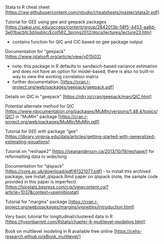 Stata to R cheat sheet [https://raw.githubusercontent.com/rstudio/cheatsheets/master/stata2r.pdf]

Tutorial for GEE using gee and geepack packages [https://sakai.unc.edu/access/content/group/2842013b-58f5-4453-aa8d-3e01bacbfc3d/public/Ecol562_Spring2012/docs/lectures/lecture23.htm]
- contains function for QIC and CIC based on gee package output

Documentation for "geepack" [https://www.jstatsoft.org/article/view/v015i02] 
- note: this package in R defaults to sandwich-based variance estimation and does not have an option for model-based, there is also no built-in way to view the working correlation matrix
- further documentation: [https://cran.r-project.org/web/packages/geepack/geepack.pdf]

Details on QIC in "geepack" [https://rdrr.io/cran/geepack/man/QIC.html]

Potential alternate method for QIC [https://www.rdocumentation.org/packages/MuMIn/versions/1.48.4/topics/QIC] in "MuMIn" package [https://cran.r-project.org/web/packages/MuMIn/MuMIn.pdf]

Tutorial for GEE with package "gee" [https://library.virginia.edu/data/articles/getting-started-with-generalized-estimating-equations] 

Tutorial on "reshape2" [https://seananderson.ca/2013/10/19/reshape/] for reformatting data to wide/long

Documentation for "qlspack" [https://core.ac.uk/download/pdf/61321077.pdf] - to install this archived package, see Install_qlspack.Rmd
 paper on qlspack (note, the sample code provided in this paper is imperfect) [https://biostats.bepress.com/cgi/viewcontent.cgi?article=1037&context=upennbiostat]

Tutorial for "margins" package [https://cran.r-project.org/web/packages/margins/vignettes/Introduction.html]

Very basic tutorial for longitudinal/clustered data in R [https://tysonbarrett.com/Rstats/chapter-6-multilevel-modeling.html]

Book on multilevel modeling in R available free online [https://cehs-research.github.io/eBook_multilevel/]




